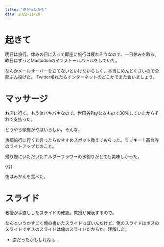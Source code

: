 ```yaml
---
title: "逆だったかも"
date: 2022-11-19
---
```


# 起きて
明日は旅行。休みの日に入って即座に旅行は疲れそうなので、一日休みを取る。昨日はずっとMastodonのインストールバトルをしていた。

なんかメールサーバーを立てないといけないらしく、本当にめんどくさいので全部ぶん投げた。
Twitter壊れたらインターネットのどこかでまた会いましょう。

# マッサージ
お店に行く。もう体バキバキなので。世田谷Payなるもので30%していたからそれで支払った。

どうやら頭皮がやばいらしい。そんな...

京都旅行に行くと言ったらおすすめスポット教えてもらった。ラッキー！高台寺のライトアップとのこと。

帰り際にいただいたエルダーフラワーの水割りがとても美味しかった。

{{<tweet user="dango_bot" id="1593962908320665600">}}

夜はみかんを食べた。
# スライド
教授が手直ししたスライドの確認。教授が発表するので。

なんというかすごく俺の書いたスライドっぽいんだけど、俺のスライドはボスのスライドでボスのスライドは俺のスライドだからか。理解した。
- 逆だったかもしれねぇ...